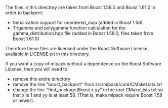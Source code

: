 The files in this directory are taken from Boost 1.56.0 and Boost 1.61.0 in
order to backport:

 * Serialization support for unordered_map (added in Boost 1.56).
 * Trigamma and polygamma function calculation for the gamma_distribution.hpp
   file (added in Boost 1.58.0, files taken from Boost 1.61.0)

Therefore these files are licensed under the Boost Software License, available
in LICENSE.txt in this directory.

If you want a copy of mlpack without a dependence on the Boost Software License,
then you will need to

 * remove this entire directory
 * remove the line "boost_backport" from src/mlpack/core/CMakeLists.txt
 * change the line "find_package(Boost x.yy" in the root CMakeLists.txt so that
   x is 1 and yy is at least 58.  (That is, make mlpack require Boost 1.58 or
   newer).
